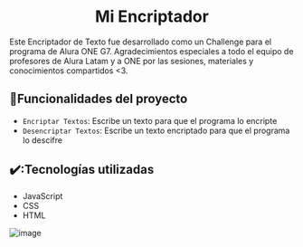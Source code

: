 <h1 align="center"> Mi Encriptador </h1>
Este Encriptador de Texto fue desarrollado como un Challenge para el programa de Alura ONE G7. Agradecimientos especiales a todo el equipo de profesores de Alura Latam y a ONE por las sesiones, materiales y conocimientos compartidos <3. 

## :hammer:Funcionalidades del proyecto

- `Encriptar Textos`: Escribe un texto para que el programa lo encripte
- `Desencriptar Textos`: Escribe un texto encriptado para que el programa lo descifre

## ✔️:Tecnologías utilizadas 

- JavaScript
- CSS
- HTML


![image](https://github.com/user-attachments/assets/a6b8a80c-ee0d-46a1-9dd0-2b4c01085f86)

